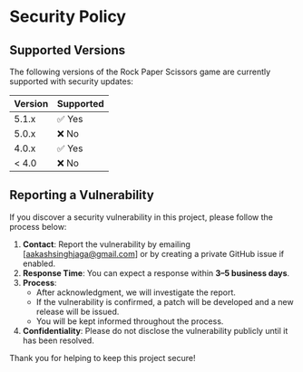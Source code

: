 # Security Policy

## Supported Versions

The following versions of the Rock Paper Scissors game are currently supported with security updates:

| Version | Supported          |
| ------- | ------------------ |
| 5.1.x   | ✅ Yes             |
| 5.0.x   | ❌ No              |
| 4.0.x   | ✅ Yes             |
| < 4.0   | ❌ No              |

## Reporting a Vulnerability

If you discover a security vulnerability in this project, please follow the process below:

1. **Contact**: Report the vulnerability by emailing [aakashsinghjaga@gmail.com] or by creating a private GitHub issue if enabled.
2. **Response Time**: You can expect a response within **3–5 business days**.
3. **Process**:
   - After acknowledgment, we will investigate the report.
   - If the vulnerability is confirmed, a patch will be developed and a new release will be issued.
   - You will be kept informed throughout the process.
4. **Confidentiality**: Please do not disclose the vulnerability publicly until it has been resolved.

Thank you for helping to keep this project secure!
